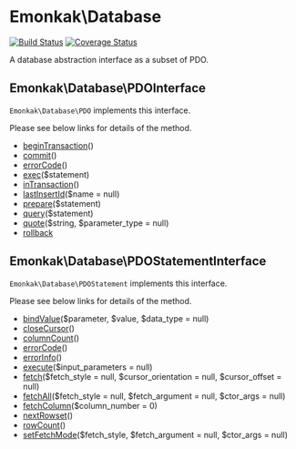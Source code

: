 # Emonkak\Database

[![Build Status](https://travis-ci.org/emonkak/php-database.svg)](https://travis-ci.org/emonkak/php-database)
[![Coverage Status](https://coveralls.io/repos/emonkak/php-database/badge.svg)](https://coveralls.io/r/emonkak/php-database)

A database abstraction interface as a subset of PDO.

## Emonkak\Database\PDOInterface

`Emonkak\Database\PDO` implements this interface.

Please see below links for details of the method.

- [beginTransaction](http://www.php.net/manual/pdo.begintransaction.php)()
- [commit](http://www.php.net/manual/pdo.commit.php)()
- [errorCode](http://www.php.net/manual/pdo.errorcode.php)()
- [exec](http://www.php.net/manual/pdo.exec.php)($statement)
- [inTransaction](http://www.php.net/manual/pdo.intransaction.php)()
- [lastInsertId](http://www.php.net/manual/pdo.lastinsertid.php)($name = null)
- [prepare](http://www.php.net/manual/pdo.prepare.php)($statement)
- [query](http://www.php.net/manual/pdo.query.php)($statement)
- [quote](http://www.php.net/manual/pdo.quote.php)($string, $parameter_type = null)
- [rollback](http://www.php.net/manual/pdo.rollback.php)

## Emonkak\Database\PDOStatementInterface

`Emonkak\Database\PDOStatement` implements this interface.

Please see below links for details of the method.

- [bindValue](http://www.php.net/manual/pdostatement.bindvalue.php)($parameter, $value, $data_type = null)
- [closeCursor](http://www.php.net/manual/pdostatement.closecursor.php)()
- [columnCount](http://www.php.net/manual/pdostatement.columncount.php)()
- [errorCode](http://www.php.net/manual/pdostatement.errorcode.php)()
- [errorInfo](http://www.php.net/manual/pdostatement.errorinfo.php)()
- [execute](http://www.php.net/manual/pdostatement.execute.php)($input_parameters = null)
- [fetch](http://www.php.net/manual/pdostatement.fetch.php)($fetch\_style = null, $cursor\_orientation = null, $cursor_offset = null)
- [fetchAll](http://www.php.net/manual/pdostatement.fetchall.php)($fetch\_style = null, $fetch\_argument = null, $ctor_args = null)
- [fetchColumn](http://www.php.net/manual/pdostatement.fetchcolumn.php)($column_number = 0)
- [nextRowset](http://www.php.net/manual/pdostatement.nextrowset.php)()
- [rowCount](http://www.php.net/manual/pdostatement.rowcount.php)()
- [setFetchMode](http://www.php.net/manual/pdostatement.setfetchmode.php)($fetch_style, $fetch_argument = null, $ctor_args = null)
